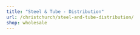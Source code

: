 ```yaml
---
title: "Steel & Tube - Distribution"
url: /christchurch/steel-and-tube-distribution/
shop: wholesale
---
```

